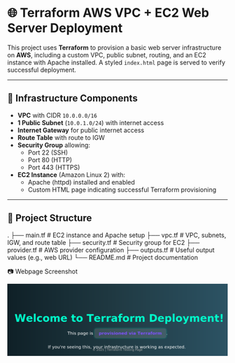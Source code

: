 # 🌐 Terraform AWS VPC + EC2 Web Server Deployment

This project uses **Terraform** to provision a basic web server infrastructure on **AWS**, including a custom VPC, public subnet, routing, and an EC2 instance with Apache installed. A styled `index.html` page is served to verify successful deployment.

---

## 🧱 Infrastructure Components

- **VPC** with CIDR `10.0.0.0/16`
- **1 Public Subnet** (`10.0.1.0/24`) with internet access
- **Internet Gateway** for public internet access
- **Route Table** with route to IGW
- **Security Group** allowing:
  - Port 22 (SSH)
  - Port 80 (HTTP)
  - Port 443 (HTTPS)
- **EC2 Instance** (Amazon Linux 2) with:
  - Apache (httpd) installed and enabled
  - Custom HTML page indicating successful Terraform provisioning

---

## 📁 Project Structure


.
├── main.tf              # EC2 instance and Apache setup
├── vpc.tf               # VPC, subnets, IGW, and route table
├── security.tf          # Security group for EC2
├── provider.tf          # AWS provider configuration
├── outputs.tf           # Useful output values (e.g., web URL)
└── README.md            # Project documentation

📷 Webpage Screenshot

![Image alt](https://github.com/faisalanwar11/terraform-projects/blob/main/images/webpage.png?raw=true)

